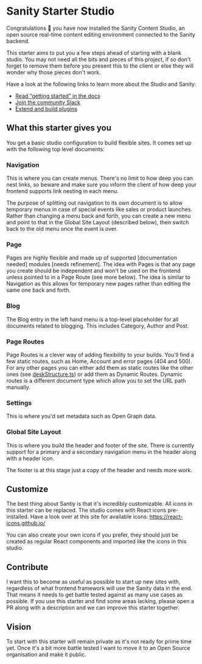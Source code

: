 # Sanity Starter Studio

Congratulations 🍾 you have now installed the Sanity Content Studio, an open source real-time content editing environment connected to the Sanity backend.

This starter aims to put you a few steps ahead of starting with a blank studio. You may not need all the bits and pieces of this project, if so don't forget to remove them before you present this to the client or else they will wonder why those pieces don't work.

Have a look at the following links to learn more about the Studio and Sanity:

- [Read “getting started” in the docs](https://www.sanity.io/docs/introduction/getting-started?utm_source=readme)
- [Join the community Slack](https://slack.sanity.io/?utm_source=readme)
- [Extend and build plugins](https://www.sanity.io/docs/content-studio/extending?utm_source=readme)

## What this starter gives you

You get a basic studio configuration to build flexible sites. It comes set up with the following top level documents:

### Navigation

This is where you can create menus. There's no limit to how deep you can nest links, so beware and make sure you inform the client of how deep your frontend supports link nesting in each menu.

The purpose of splitting out navigation to its own document is to allow temporary menus in case of special events like sales or product launches. Rather than changing a menu back and forth, you can create a new menu and point to that in the Global Site Layout (described below), then switch back to the old menu once the event is over.

### Page

Pages are highly flexible and made up of supported [documentation needed] modules [needs refinement]. The idea with Pages is that any page you create should be independent and won't be used on the frontend unless pointed to in a Page Route (see more below). The idea is similar to Navigation as this allows for temporary new pages rather than editing the same one back and forth.

### Blog

The Blog entry in the left hand menu is a top-level placeholder for all documents related to blogging. This includes Category, Author and Post.

### Page Routes

Page Routes is a clever way of adding flexibility to your builds. You'll find a few static routes, such as Home, Account and error pages (404 and 500). For any other pages you can either add them as static routes like the other ones (see [deskStructure.ts](https://github.com/beppek/sanity-starter/blob/master/deskStructure.ts)) or add them as Dynamic Routes. Dynamic routes is a different document type which allow you to set the URL path manually.

### Settings

This is where you'd set metadata such as Open Graph data.

### Global Site Layout

This is where you build the header and footer of the site. There is currently support for a primary and a secondary navigation menu in the header along with a header icon.

The footer is at this stage just a copy of the header and needs more work.

## Customize

The best thing about Santiy is that it's incredibly customizable. All icons in this starter can be replaced. The studio comes with React icons pre-installed. Have a look over at this site for available icons: https://react-icons.github.io/

You can also create your own icons if you prefer, they should just be created as regular React components and imported like the icons in this studio.

## Contribute

I want this to become as useful as possible to start up new sites with, regardless of what frontend framework will use the Sanity data in the end. That means it needs to get battle tested against as many use cases as possible. If you use this starter and find some areas lacking, please open a PR along with a description and we can improve this starter together.

## Vision

To start with this starter will remain private as it's not ready for prime time yet. Once it's a bit more battle tested I want to move it to an Open Source organisation and make it public. 
